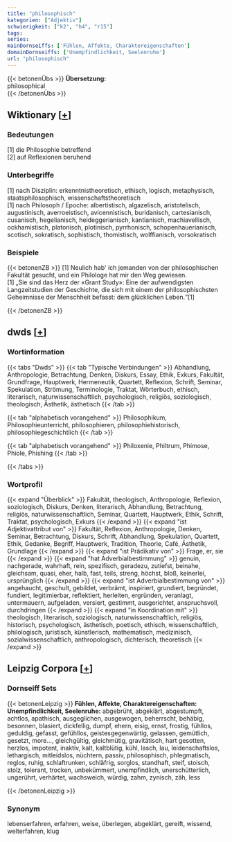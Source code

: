 ```yaml
---
title: "philosophisch"
kategorien: ["Adjektiv"]
schwierigkeit: ["k2", "h4", "r15"]
tags:
series:
mainDornseiffs: ['Fühlen, Affekte, Charaktereigenschaften']
domainDornseiffs: ['Unempfindlichkeit, Seelenruhe']
url: "philosophisch"
---
```


{{< betonenÜbs >}}
**Übersetzung:**  
philosophical  
{{< /betonenÜbs >}}

## Wiktionary [[+](https://de.wiktionary.org/wiki/philosophisch)]

### Bedeutungen
[1] die Philosophie betreffend  
[2] auf Reflexionen beruhend  

### Unterbegriffe
[1] nach Disziplin: erkenntnistheoretisch, ethisch, logisch, metaphysisch, staatsphilosophisch, wissenschaftstheoretisch  
[1] nach Philosoph / Epoche: albertistisch, algazelisch, aristotelisch, augustinisch, averroeistisch, avicennistisch, buridanisch, cartesianisch, cusanisch, hegelianisch, heideggerianisch, kantianisch, machiavellisch, ockhamistisch, platonisch, plotinisch, pyrrhonisch, schopenhauerianisch, scotisch, sokratisch, sophistisch, thomistisch, wolffianisch, vorsokratisch  

### Beispiele
{{< betonenZB >}}
[1] Neulich hab' ich jemanden von der philosophischen Fakultät gesucht, und ein Philologe hat mir den Weg gewiesen.  
[1] „Sie sind das Herz der «Grant Study»: Eine der aufwendigsten Langzeitstudien der Geschichte, die sich mit einem der philosophischsten Geheimnisse der Menschheit befasst: dem glücklichen Leben.“[1]  

{{< /betonenZB >}}


## dwds [[+](https://www.dwds.de/wb/philosophisch)]

### Wortinformation
{{< tabs "Dwds" >}}
{{< tab "Typische Verbindungen" >}}
Abhandlung, Anthropologie, Betrachtung, Denken, Diskurs, Essay, Ethik, Exkurs, Fakultät, Grundfrage, Hauptwerk, Hermeneutik, Quartett, Reflexion, Schrift, Seminar, Spekulation, Strömung, Terminologie, Traktat, Wörterbuch, ethisch, literarisch, naturwissenschaftlich, psychologisch, religiös, soziologisch, theologisch, Ästhetik, ästhetisch
{{< /tab >}}

{{< tab "alphabetisch vorangehend" >}}
Philosophikum, Philosophieunterricht, philosophieren, philosophiehistorisch, philosophiegeschichtlich
{{< /tab >}}

{{< tab "alphabetisch vorangehend" >}}
Philoxenie, Philtrum, Phimose, Phiole, Phishing
{{< /tab >}}

{{< /tabs >}}

### Wortprofil
{{< expand "Überblick" >}} Fakultät, theologisch, Anthropologie, Reflexion, soziologisch, Diskurs, Denken, literarisch, Abhandlung, Betrachtung, religiös, naturwissenschaftlich, Seminar, Quartett, Hauptwerk, Ethik, Schrift, Traktat, psychologisch, Exkurs {{< /expand >}}
{{< expand "ist Adjektivattribut von" >}} Fakultät, Reflexion, Anthropologie, Denken, Seminar, Betrachtung, Diskurs, Schrift, Abhandlung, Spekulation, Quartett, Ethik, Gedanke, Begriff, Hauptwerk, Tradition, Theorie, Café, Ästhetik, Grundlage {{< /expand >}}
{{< expand "ist Prädikativ von" >}} Frage, er, sie {{< /expand >}}
{{< expand "hat Adverbialbestimmung" >}} genuin, nachgerade, wahrhaft, rein, spezifisch, geradezu, zutiefst, beinahe, gleichsam, quasi, eher, halb, fast, teils, streng, höchst, bloß, keinerlei, ursprünglich {{< /expand >}}
{{< expand "ist Adverbialbestimmung von" >}} angehaucht, geschult, gebildet, verbrämt, inspiriert, grundiert, begründet, fundiert, legitimierbar, reflektiert, herleiten, ergründen, veranlagt, untermauern, aufgeladen, versiert, gestimmt, ausgerichtet, anspruchsvoll, durchdringen {{< /expand >}}
{{< expand "in Koordination mit" >}} theologisch, literarisch, soziologisch, naturwissenschaftlich, religiös, historisch, psychologisch, ästhetisch, poetisch, ethisch, wissenschaftlich, philologisch, juristisch, künstlerisch, mathematisch, medizinisch, sozialwissenschaftlich, anthropologisch, dichterisch, theoretisch {{< /expand >}}

## Leipzig Corpora [[+](https://corpora.uni-leipzig.de/en/res?word=philosophisch&corpusId=deu_newscrawl-public_2018)]

### Dornseiff Sets
{{< betonenLeipzig >}}
**Fühlen, Affekte, Charaktereigenschaften:**  
**Unempfindlichkeit, Seelenruhe:** abgebrüht, abgeklärt, abgestumpft, achtlos, apathisch, ausgeglichen, ausgewogen, beherrscht, behäbig, besonnen, blasiert, dickfellig, dumpf, ehern, eisig, ernst, frostig, fühllos, geduldig, gefasst, gefühllos, geistesgegenwärtig, gelassen, gemütlich, gesetzt, more..., gleichgültig, gleichmütig, gravitätisch, hart gesotten, herzlos, impotent, inaktiv, kalt, kaltblütig, kühl, lasch, lau, leidenschaftslos, lethargisch, mitleidslos, nüchtern, passiv, philosophisch, phlegmatisch, reglos, ruhig, schlaftrunken, schläfrig, sorglos, standhaft, steif, stoisch, stolz, tolerant, trocken, unbekümmert, unempfindlich, unerschütterlich, ungerührt, verhärtet, wachsweich, würdig, zahm, zynisch, zäh, less  

{{< /betonenLeipzig >}}

### Synonym
lebenserfahren, erfahren, weise, überlegen, abgeklärt, gereift, wissend, welterfahren, klug

